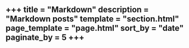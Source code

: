 +++
title = "Markdown"
description = "Markdown posts"
template = "section.html"
page_template = "page.html"
sort_by = "date"
paginate_by = 5
+++
---
<br>
